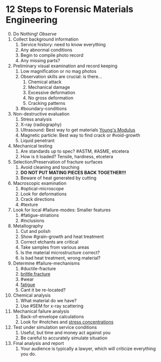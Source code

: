 # 12 Steps to Forensic Materials Engineering

0. Do Nothing! _Observe_
1. Collect background information
   1. Service history: need to know everything
   2. Any abnormal conditions
   3. Begin to compile photo record
   4. Any missing parts? 
2. Preliminary visual examination and record keeping
   1. Low magnification or no mag photos
   2. Observation skills are crucial: is there...
      1. Chemical attack
      2. Mechanical damage
      3. Excessive deformation
      4. No gross deformation
      5. Cracking patterns
   3. #boundary-conditions
3. Non-destructive evaluation
   1. Stress analysis
   2. X-ray (radiography)
   3. Ultrasound: Best way to get materials [Young's Modulus](youngs-modulus.md)
   4. Magnetic particle: Best way to find crack or #void-growth
   5. Liquid penetrant
4. Mechanical testing
   1. Are standards up to spec? #ASTM, #ASME, etcetera
   2. How is it loaded? Tensile, hardness, etcetera
5. Selection/Preservation of fracture surfaces
   1. Avoid cleaning and touching
   2. **DO NOT PUT MATING PIECES BACK TOGETHER!!!**
   3. Beware of heat generated by cutting
6. Macroscopic examination
   1. #optical-microscope
   2. Look for deformations
   3. Crack directions
   4. #texture
7. Look for local #failure-modes: Smaller features
   1. #fatigue-striations
   2. #inclusions
8. Metallography
   1. Cut and polish
   2. Show #grain-growth and heat treatment
   3. Correct etchants are critical
   4. Take samples from various areas
   5. Is the material microstructure correct?
   6. Is bad heat treatment, wrong material?
9.  Determine #failure-mechanisms
    1. #ductile-fracture
    2. [brittle fracture](brittle-fracture.md)
    3. #wear
    4. [fatigue](fatigue.md)
    5. Cant it be re-located?
10. Chemical analysis
    1. What material do we have?
    2. Use #SEM for x-ray scattering
11. Mechanical failure analysis
    1. Back-of-envelope calculations
    2. Look for #notches and [stress concentrations](stress-concentration.md)
12. Test under simulation service conditions
    1. Useful, but time and money act against you
    2. Be careful to accurately simulate situation
13. Final analysis and report
    1. Your audience is typically a lawyer, which will criticize everything you do.
